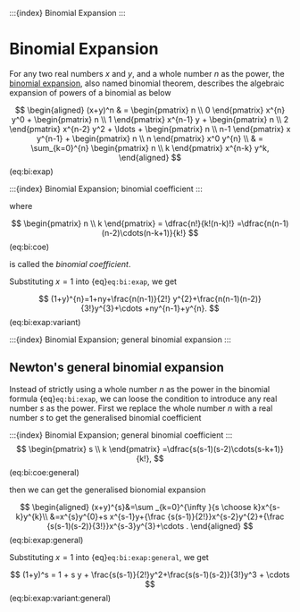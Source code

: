 
:::{index} Binomial Expansion
:::

# Binomial Expansion

For any two real numbers $x$ and $y$, and a whole number $n$ as the power, the [binomial expansion](https://en.wikipedia.org/wiki/Binomial_theorem), also named binomial theorem, describes the algebraic expansion of powers of a binomial as below

$$
\begin{aligned}
(x+y)^n & =  \begin{pmatrix} n \\ 0 \end{pmatrix} x^{n} y^0 + \begin{pmatrix} n \\ 1 \end{pmatrix} x^{n-1} y
            + \begin{pmatrix} n \\ 2 \end{pmatrix} x^{n-2} y^2
            + \ldots
            + \begin{pmatrix} n \\ n-1 \end{pmatrix} x y^{n-1}
            + \begin{pmatrix} n \\ n \end{pmatrix} x^0  y^{n} \\
        & = \sum_{k=0}^{n} \begin{pmatrix} n \\ k \end{pmatrix} x^{n-k} y^k,                
\end{aligned}
$$(eq:bi:exap)

:::{index} Binomial Expansion; binomial coefficient
:::

where

$$
\begin{pmatrix} n \\ k \end{pmatrix} = \dfrac{n!}{k!(n-k)!}
=\dfrac{n(n-1)(n-2)\cdots(n-k+1)}{k!}
$$(eq:bi:coe)

is called the *binomial coefficient*.

Substituting $x=1$ into {eq}`eq:bi:exap`, we get 

$$
(1+y)^{n}=1+ny+\frac{n(n-1)}{2!} y^{2}+\frac{n(n-1)(n-2)}{3!}y^{3}+\cdots +ny^{n-1}+y^{n}.
$$(eq:bi:exap:variant)

:::{index} Binomial Expansion; general binomial expansion
:::

## Newton's general binomial expansion

Instead of strictly using a whole number $n$ as the power in the binomial formula {eq}`eq:bi:exap`, we can loose the condition to introduce any real number $s$ as the power. First we replace the whole number $n$ with a real number $s$ to get the generalised binomial coefficient 

:::{index} Binomial Expansion; general binomial coefficient
:::
$$
\begin{pmatrix} s \\ k \end{pmatrix} 
=\dfrac{s(s-1)(s-2)\cdots(s-k+1)}{k!},
$$(eq:bi:coe:general)

then we can get the generalised bionomial expansion

$$
\begin{aligned}
 (x+y)^{s}&=\sum _{k=0}^{\infty }{s \choose k}x^{s-k}y^{k}\\
          &=x^{s}y^{0}+s x^{s-1}y+{\frac {s(s-1)}{2!}}x^{s-2}y^{2}+{\frac {s(s-1)(s-2)}{3!}}x^{s-3}y^{3}+\cdots .
\end{aligned}
$$(eq:bi:exap:general)

Substituting $x=1$ into {eq}`eq:bi:exap:general`, we get

$$
(1+y)^s = 1 + s y + \frac{s(s-1)}{2!}y^2+\frac{s(s-1)(s-2)}{3!}y^3 + \cdots
$$(eq:bi:exap:variant:general)

